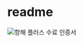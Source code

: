 # readme
![항해 플러스 수료 인증서](https://github.com/shinchul/readme/assets/18062098/fc5ee80d-e609-4b4b-bc86-2d73401506e3)
